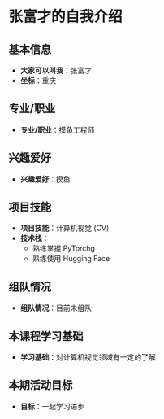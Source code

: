 # 张富才的自我介绍

## 基本信息
- **大家可以叫我**：张富才
- **坐标**：重庆

## 专业/职业
- **专业/职业**：摸鱼工程师

## 兴趣爱好
- **兴趣爱好**：摸鱼

## 项目技能
- **项目技能**：计算机视觉 (CV)
- **技术栈**：
  - 熟练掌握 PyTorchg
  - 熟练使用 Hugging Face

## 组队情况
- **组队情况**：目前未组队

## 本课程学习基础
- **学习基础**：对计算机视觉领域有一定的了解

## 本期活动目标
- **目标**：一起学习进步